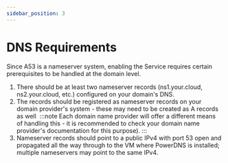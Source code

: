 ```yaml
---
sidebar_position: 3
---
```

# DNS Requirements

Since A53 is a nameserver system, enabling the Service requires certain prerequisites to be handled at the domain level.

1. There should be at least two nameserver records (ns1.your.cloud, ns2.your.cloud, etc.) configured on your domain's DNS.
2. The records should be registered as nameserver records on your domain provider's system - these may need to be created as A records as well 
	:::note
	Each domain name provider will offer a different means of handling this - it is recommended to check your domain name provider's documentation for this purpose).
	:::
3. Nameserver records should point to a public IPv4 with port 53 open and propagated all the way through to the VM where PowerDNS is installed; multiple nameservers may point to the same IPv4.